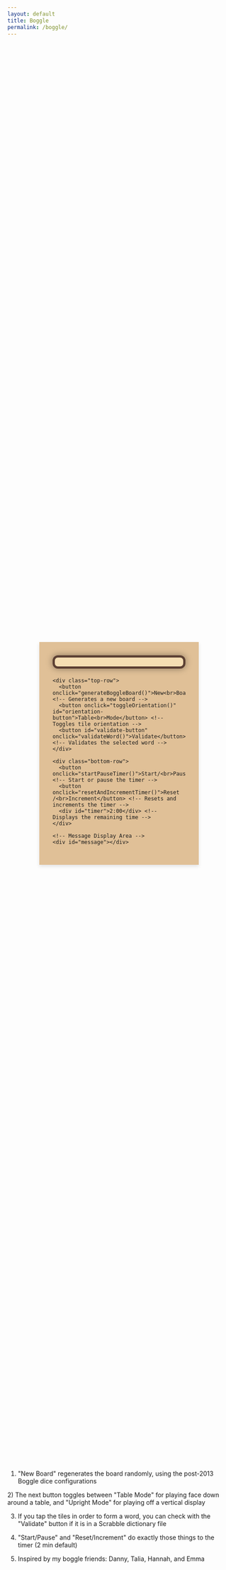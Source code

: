 ```yaml
---
layout: default
title: Boggle
permalink: /boggle/
---
```


<!-- Include Google Fonts -->
<link href="https://fonts.googleapis.com/css2?family=Caudex&display=swap" rel="stylesheet">

<!-- Boggle Game Container -->
<div class="boggle-container">
  <div id="container">
    <div id="boggle-board"></div> <!-- Placeholder for the 4x4 Boggle board -->

    <div class="top-row">
      <button onclick="generateBoggleBoard()">New<br>Board</button> <!-- Generates a new board -->
      <button onclick="toggleOrientation()" id="orientation-button">Table<br>Mode</button> <!-- Toggles tile orientation -->
      <button id="validate-button" onclick="validateWord()">Validate</button> <!-- Validates the selected word -->
    </div>

    <div class="bottom-row">
      <button onclick="startPauseTimer()">Start/<br>Pause</button> <!-- Start or pause the timer -->
      <button onclick="resetAndIncrementTimer()">Reset /<br>Increment</button> <!-- Resets and increments the timer -->
      <div id="timer">2:00</div> <!-- Displays the remaining time -->
    </div>
    
    <!-- Message Display Area -->
    <div id="message"></div>
  </div>
</div>

<!-- Inline CSS for Boggle Widget -->
<style>
  /* Boggle game specific styles */
  .boggle-container {
    display: flex;
    justify-content: center;
    align-items: center;
    min-height: 80vh;
    /* Removed background-color to keep the website's normal background */
    padding: 20px;
    box-sizing: border-box;
  }

  #container {
    padding: 30px;
    width: 300px;
    background-color: #e0c097;
    border-radius: 0px;
    box-shadow: 0 4px 8px rgba(0, 0, 0, 0.1);
  }

  #boggle-board {
    display: grid;
    grid-template-columns: repeat(4, 1fr);
    gap: 8px;
    padding: 10px;
    border: 5px solid #5c4033;
    border-radius: 12px;
    background-color: #f5deb3;
    margin-bottom: 20px;
    box-shadow: 0 0 15px rgba(0, 0, 0, 0.4);
  }

  .boggle-tile {
    width: 55px;
    height: 55px;
    display: flex;
    align-items: center;
    justify-content: center;
    border: 2px solid #5c4033;
    border-radius: 8px;
    background-color: #d2a679;
    cursor: pointer;
    font-family: 'Caudex', serif;
    font-size: 32px;
    color: #3b2f2f;
    box-shadow: 0 0 5px rgba(0, 0, 0, 0.4);
    transition: transform 0.3s;
  }

  .boggle-tile.clicked {
    background-color: #b58969;
  }

  .top-row, .bottom-row {
    display: flex;
    justify-content: space-between;
    gap: 20px;
    margin-bottom: 10px;
  }

  button {
    width: 90px;
    height: 55px;
    font-family: 'Caudex', serif;
    font-size: 16px;
    background-color: #4b2e1a;
    color: #fff;
    border: none;
    border-radius: 8px;
    cursor: pointer;
    transition: background-color 0.3s ease;
  }

  button:hover {
    background-color: #5c4033;
  }

  #timer {
    text-align: right;
    font-size: 32px;
    font-family: 'Caudex', serif;
    margin-left: 15px;
    margin-right: 15px;
    flex-grow: 1;
    /* Changed timer text color to black */
    color: #000;
  }
</style>

<!-- JavaScript for the Boggle Game -->
<script>
  const dice = [
    "AAEEGN", "ABBJOO", "ACHOPS", "AFFKPS", "AOOTTW",
    "CIMOTU", "DEILRX", "DELRVY", "DISTTY", "EEGHNW",
    "EEINSU", "EHRTVW", "EIOSST", "ELRTTY", "HIMNUQ", "HLNNRZ"
  ];

  let selectedWord = ""; // Tracks the selected word
  let randomOrientation = true;
  let countdown;
  let timerRunning = false;
  let remainingTime = 120;
  let timerValue = 2;
  const wordSet = new Set(); // Stores valid words

  async function fetchWordList() {
    try {
      const response = await fetch('https://benshindel.github.io/assets/textfiles/wordlist1.txt')
      const text = await response.text();
      text.split('\n').forEach(word => {
        const cleanWord = word.replace(/"/g, '').trim().toLowerCase();
        wordSet.add(cleanWord); // Add word to the set
      });
      console.log("Word list loaded successfully");
    } catch (error) {
      console.error("Failed to load word list:", error);
    }
  }

  function shuffle(array) {
    for (let i = array.length - 1; i > 0; i--) {
      const j = Math.floor(Math.random() * (i + 1));
      [array[i], array[j]] = [array[j], array[i]];
    }
    return array;
  }

  function generateBoggleBoard() {
    const shuffledDice = shuffle([...dice]);
    const board = shuffledDice.map(die => {
      let randomLetter = die[Math.floor(Math.random() * die.length)];
      if (randomLetter === 'Q') randomLetter = 'Qu';

      const underline = (randomLetter === 'M' || randomLetter === 'W' || randomLetter === 'N' || randomLetter === 'Z') ? 'underline' : 'none';
      return `<div class="boggle-tile" style="text-decoration: ${underline};" onclick="selectTile(this, '${randomLetter}')">
                ${randomLetter}
              </div>`;
    }).join('');
    document.getElementById('boggle-board').innerHTML = board;
    applyOrientation();
    document.getElementById('message').innerHTML = ""; // Clear any previous messages
  }

  function applyOrientation() {
    document.querySelectorAll('.boggle-tile').forEach(tile => {
      const rotation = randomOrientation ? [0, 90, 180, 270][Math.floor(Math.random() * 4)] : 0;
      tile.style.transform = `rotate(${rotation}deg)`;
    });
  }

  function toggleOrientation() {
    randomOrientation = !randomOrientation;
    document.getElementById('orientation-button').innerHTML = randomOrientation ? 'Table<br>Mode' : 'Upright<br>Mode';
    applyOrientation();
  }

  function startPauseTimer() {
    if (timerRunning) {
      clearInterval(countdown);
    } else {
      countdown = setInterval(() => {
        if (remainingTime > 0) {
          remainingTime--;
          updateTimerDisplay();
        } else {
          clearInterval(countdown);
          flashRedScreen(5);
          timerRunning = false;
        }
      }, 1000);
    }
    timerRunning = !timerRunning;
  }

  function flashRedScreen(times) {
    if (times > 0) {
      const container = document.getElementById('container');
      container.style.backgroundColor = 'red';
      setTimeout(() => {
        container.style.backgroundColor = '#e0c097';
        setTimeout(() => flashRedScreen(times - 1), 200);
      }, 200);
    }
  }

  function resetAndIncrementTimer() {
    timerValue = (remainingTime % 60 === 0) ? timerValue + 1 : Math.ceil(remainingTime / 60);
    if (timerValue > 5) timerValue = 1;

    remainingTime = timerValue * 60;
    updateTimerDisplay();
    timerRunning = false;
    clearInterval(countdown);
  }

  function updateTimerDisplay() {
    const minutes = Math.floor(remainingTime / 60);
    const seconds = remainingTime % 60;
    document.getElementById('timer').innerText = `${minutes}:${seconds.toString().padStart(2, '0')}`;
  }

  function selectTile(tile, letter) {
    if (!tile.classList.contains('clicked')) {
      tile.classList.add('clicked');
      selectedWord += letter;
    }
  }

  function validateWord() {
    const cleanWord = selectedWord.toLowerCase();
    if (wordSet.has(cleanWord)) {
      alert(`"${selectedWord}" is a valid word!`);
    } else {
      alert(`"${selectedWord}" is not a valid word.`);
    }
    resetSelection();
  }

  function resetSelection() {
    selectedWord = "";
    document.querySelectorAll('.boggle-tile').forEach(tile => tile.classList.remove('clicked'));
  }

  // Initialize the game
  fetchWordList();
  generateBoggleBoard();
</script>

1) "New Board" regenerates the board randomly, using the post-2013 Boggle dice configurations

​2) The next button toggles between "Table Mode" for playing face down around a table, and "Upright Mode" for playing off a vertical display

3) If you tap the tiles in order to form a word, you can check with the "Validate" button if it is in a Scrabble dictionary file

4) "Start/Pause" and "Reset/Increment" do exactly those things to the timer (2 min default)

5) Inspired by my boggle friends: Danny, Talia, Hannah, and Emma
